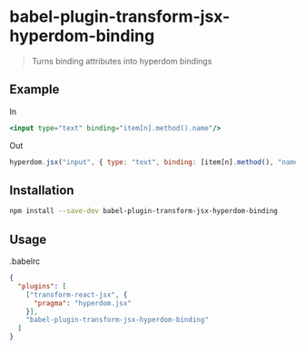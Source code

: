 # babel-plugin-transform-jsx-hyperdom-binding

> Turns binding attributes into hyperdom bindings

## Example

In

```jsx
<input type="text" binding="item[n].method().name"/>
```

Out

```js
hyperdom.jsx("input", { type: "text", binding: [item[n].method(), "name"] });
```

## Installation

```sh
npm install --save-dev babel-plugin-transform-jsx-hyperdom-binding
```

## Usage

.babelrc

```json
{
  "plugins": [
    ["transform-react-jsx", {
      "pragma": "hyperdom.jsx"
    }],
    "babel-plugin-transform-jsx-hyperdom-binding"
  ]
}
```
